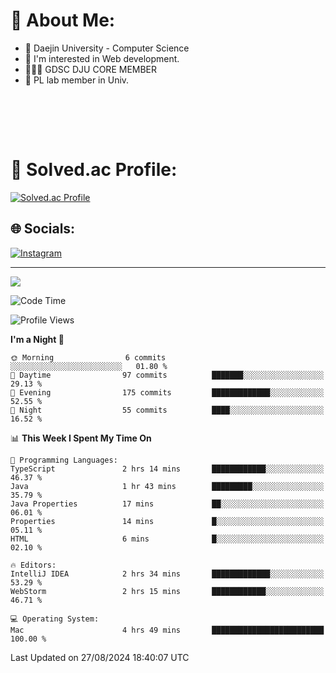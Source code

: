 # 💫 About Me:

<ul>
 <li> 🏫 Daejin University - Computer Science </li>
 <li> 👀 I'm interested in Web development.</li>
 <li> 🧑🏻‍💻 GDSC DJU CORE MEMBER </li>
 <li> 🧪 PL lab member in Univ. </li>
</ul>


<br><br>





<br>

# 💯 Solved.ac Profile: 
[![Solved.ac Profile](http://mazassumnida.wtf/api/v2/generate_badge?boj=jieunsse)](https://solved.ac/jieunsse/)
<br>


## 🌐 Socials:
[![Instagram](https://img.shields.io/badge/Instagram-%23E4405F.svg?logo=Instagram&logoColor=white)](https://instagram.com/jieunsse) 

---

[![](https://visitcount.itsvg.in/api?id=Jayden&label=Profile%20Views&color=3&icon=7&pretty=true)](https://visitcount.itsvg.in)


<!-- Proudly created with GPRM ( https://gprm.itsvg.in ) -->


<!--START_SECTION:waka-->
![Code Time](http://img.shields.io/badge/Code%20Time-494%20hrs%2041%20mins-blue)

![Profile Views](http://img.shields.io/badge/Profile%20Views-2-blue)

**I'm a Night 🦉** 

```text
🌞 Morning                6 commits           ░░░░░░░░░░░░░░░░░░░░░░░░░   01.80 % 
🌆 Daytime                97 commits          ███████░░░░░░░░░░░░░░░░░░   29.13 % 
🌃 Evening                175 commits         █████████████░░░░░░░░░░░░   52.55 % 
🌙 Night                  55 commits          ████░░░░░░░░░░░░░░░░░░░░░   16.52 % 
```


📊 **This Week I Spent My Time On** 

```text
💬 Programming Languages: 
TypeScript               2 hrs 14 mins       ████████████░░░░░░░░░░░░░   46.37 % 
Java                     1 hr 43 mins        █████████░░░░░░░░░░░░░░░░   35.79 % 
Java Properties          17 mins             ██░░░░░░░░░░░░░░░░░░░░░░░   06.01 % 
Properties               14 mins             █░░░░░░░░░░░░░░░░░░░░░░░░   05.11 % 
HTML                     6 mins              █░░░░░░░░░░░░░░░░░░░░░░░░   02.10 % 

🔥 Editors: 
IntelliJ IDEA            2 hrs 34 mins       █████████████░░░░░░░░░░░░   53.29 % 
WebStorm                 2 hrs 15 mins       ████████████░░░░░░░░░░░░░   46.71 % 

💻 Operating System: 
Mac                      4 hrs 49 mins       █████████████████████████   100.00 % 
```


 Last Updated on 27/08/2024 18:40:07 UTC
<!--END_SECTION:waka-->
